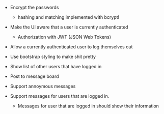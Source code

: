 * Encrypt the passwords
  * hashing and matching implemented with bcrypt!

* Make the UI aware that a user is currently authenticated
  * Authorization with JWT (JSON Web Tokens)

* Allow a currently authenticated user to log themselves out

* Use bootstrap styling to make shit pretty

* Show list of other users that have logged in

* Post to message board
* Support annoymous messages
* Support messages for users that are logged in.
  * Messages for user that are logged in should show their information